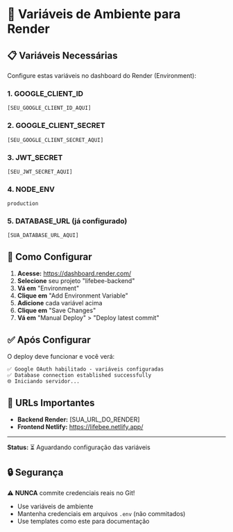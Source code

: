 # 🔧 Variáveis de Ambiente para Render

## 📋 Variáveis Necessárias

Configure estas variáveis no dashboard do Render (Environment):

### 1. **GOOGLE_CLIENT_ID**
```
[SEU_GOOGLE_CLIENT_ID_AQUI]
```

### 2. **GOOGLE_CLIENT_SECRET**
```
[SEU_GOOGLE_CLIENT_SECRET_AQUI]
```

### 3. **JWT_SECRET**
```
[SEU_JWT_SECRET_AQUI]
```

### 4. **NODE_ENV**
```
production
```

### 5. **DATABASE_URL** (já configurado)
```
[SUA_DATABASE_URL_AQUI]
```

## 🚀 Como Configurar

1. **Acesse:** https://dashboard.render.com/
2. **Selecione** seu projeto "lifebee-backend"
3. **Vá em** "Environment"
4. **Clique em** "Add Environment Variable"
5. **Adicione** cada variável acima
6. **Clique em** "Save Changes"
7. **Vá em** "Manual Deploy" > "Deploy latest commit"

## ✅ Após Configurar

O deploy deve funcionar e você verá:
```
✅ Google OAuth habilitado - variáveis configuradas
✅ Database connection established successfully
🌐 Iniciando servidor...
```

## 🔗 URLs Importantes

- **Backend Render:** [SUA_URL_DO_RENDER]
- **Frontend Netlify:** https://lifebee.netlify.app/

---

**Status:** ⏳ Aguardando configuração das variáveis

## 🔒 Segurança

⚠️ **NUNCA** commite credenciais reais no Git!
- Use variáveis de ambiente
- Mantenha credenciais em arquivos `.env` (não commitados)
- Use templates como este para documentação 